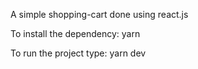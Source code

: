 A simple shopping-cart done using react.js

To install the dependency:
    yarn

To run the project type:
    yarn dev
